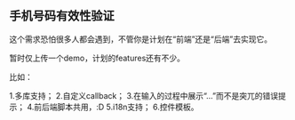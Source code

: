 ## 手机号码有效性验证

这个需求恐怕很多人都会遇到，不管你是计划在“前端”还是“后端”去实现它。

暂时仅上传一个demo，计划的features还有不少。

比如：


1.多库支持；
2.自定义callback；
3.在输入的过程中展示“...”而不是突兀的错误提示；
4.前后端脚本共用，:D
5.i18n支持；
6.控件模板。